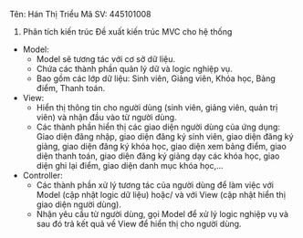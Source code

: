 Tên: Hán Thị Triểu
Mã SV: 445101008

1. Phân tích kiến trúc
Đề xuất kiến trúc MVC cho hệ thống
- Model:
  + Model sẽ tương tác với cơ sở dữ liệu.
  + Chứa các thành phần quản lý dữ và logic nghiệp vụ.
  + Bao gồm các lớp dữ liệu: Sinh viên, Giảng viên, Khóa học, Bảng điểm, Thanh toán.
- View:
  + Hiển thị thông tin cho người dùng (sinh viên, giảng viên, quản trị viên) và nhận đầu vào từ người dùng.
  + Các thành phần hiển thị các giao diện người dùng của ứng dụng: Giao diện đăng nhập, giao diện đăng ký sinh viên, giao diện đăng ký giảng, giao diện đăng ký khóa học, giao diện xem bảng điểm, giao diện thanh toán, giao diện đăng ký giảng dạy các khóa học, giao diện ghi lại điểm, giao diện danh mục khóa học,...
- Controller:
  + Các thành phần xử lý tương tác của người dùng để làm việc với Model (cập nhật logic dữ liệu) hoặc/ và với View (cập nhật hiển thị giao diện người dùng).
  + Nhận yêu cầu từ người dùng, gọi Model để xử lý logic nghiệp vụ và sau đó trả kết quả về View để hiển thị cho người dùng.
  
  

